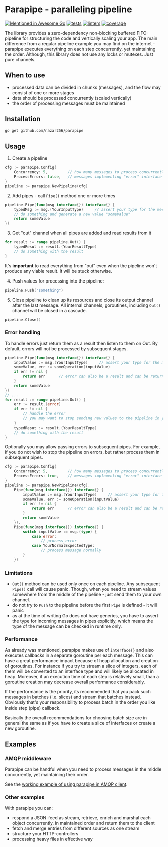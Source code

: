 Parapipe - paralleling pipeline
===============================

[![Mentioned in Awesome Go](https://awesome.re/mentioned-badge.svg)](https://github.com/avelino/awesome-go#data-structures)
[![tests](https://github.com/nazar256/parapipe/actions/workflows/tests.yml/badge.svg)](https://github.com/nazar256/parapipe/actions/workflows/tests.yml)
[![linters](https://github.com/nazar256/parapipe/actions/workflows/linters.yml/badge.svg)](https://github.com/nazar256/parapipe/actions/workflows/linters.yml)
[![coverage](https://codecov.io/gh/nazar256/parapipe/branch/main/graph/badge.svg?token=N6NI66KPXG)](https://codecov.io/gh/nazar256/parapipe)

The library provides a zero-dependency non-blocking buffered FIFO-pipeline 
for structuring the code and vertically scaling your app. 
The main difference from a regular pipeline example you may find on the internet - 
parapipe executes everything on each step concurrently,
yet maintaining the order. Although, this library does not use any locks or mutexes. Just pure channels.

When to use
-----------

* processed data can be divided in chunks (messages), and the flow may consist of one or more stages
* data should be processed concurrently (scaled vertically)
* the order of processing messages must be maintained

Installation
------------

```
go get github.com/nazar256/parapipe
```

Usage
-----

1. Create a pipeline

```go
cfg := parapipe.Config{
    Concurrency: 5,			// how many messages to process concurrently for each pipe
    ProcessErrors: false,	// messages implementing "error" interface will not be passed to subsequent workers
}
pipeline := parapipe.NewPipeline(cfg)
```

2. Add pipes - call `Pipe()` method one or more times
```go
pipeline.Pipe(func(msg interface{}) interface{} {
    typedMsg := msg.(YourInputType)     // assert your type for the message
    // do something and generate a new value "someValue"
    return someValue
})
   ```
3. Get "out" channel when all pipes are added and read results from it
```go
for result := range pipeline.Out() {
    typedResut := result.(YourResultType)
    // do something with the result
}
```
It's **important** to read everything from "out" even when the pipeline won't produce any viable result. 
It will be stuck otherwise.

4. Push values for processing into the pipeline:
```go
pipeline.Push("something")
```   

5. Close pipeline to clean up its resources and close its output channel after the last message. 
   All internal channels, goroutines, including `Out()` channel will be closed in a cascade.
```go
pipeline.Close()
```   

### Error handling

To handle errors just return them as a result then listen to them on Out. 
By default, errors will not be processed by subsequent stages.
```go
pipeline.Pipe(func(msg interface{}) interface{} {
    inputValue := msg.(YourInputType)     // assert your type for the message
    someValue, err := someOperation(inputValue)
    if err != nil {
        return err      // error can also be a result and can be returned from a pipeline stage (pipe)
    }
    return someValue
})
// ...
for result := range pipeline.Out() {
    err := result.(error)
    if err != nil {
        // handle the error
        // you may want to stop sending new values to the pipeline in your own way and do close(pipeline.In())
    }   
    typedResut := result.(YourResultType)
    // do something with the result
}
```

Optionally you may allow passing errors to subsequent pipes. 
For example, if you do not wish to stop the pipeline on errors, but rather process them in subsequent pipes.
```go
cfg := parapipe.Config{
    Concurrency: 5,			// how many messages to process concurrently for each pipe
    ProcessErrors: true,	// messages implementing "error" interface will be passed to subsequent workers as any message
}
pipeline := parapipe.NewPipeline(cfg).
    Pipe(func(msg interface{}) interface{} {
        inputValue := msg.(YourInputType)     // assert your type for the message
        someValue, err := someOperation(inputValue)
        if err != nil {
            return err      // error can also be a result and can be returned from a pipeline stage (pipe)
        }
        return someValue
    }).
    Pipe(func(msg interface{}) interface{} {
        switch inputValue := msg.(type) {
            case error:
                // process error 
            case YourNormalExpectedType:
                // process message normally
        }
    })
```

### Limitations

* `Out()` method can be used only once on each pipeline. Any subsequent `Pipe()` call will cause panic. 
  Though, when you need to stream values somewhere from the middle of the pipeline - just send them to your own channel.
* do not try to `Push` to the pipeline before the first `Pipe` is defined - it will panic
* as at the time of writing Go does not have generics, you have to assert the type for incoming messages in pipes explicitly,
which means the type of the message can be checked in runtime only.

### Performance

As already was mentioned, parapipe makes use of `interface{}` and also executes callbacks in a separate goroutine per each message.
This can have a great performance impact because of heap allocation and creation of goroutines.
For instance if you try to stream a slice of integers, each of them will be converted to an interface type and 
will likely be allocated in heap. 
Moreover, if an execution time of each step is relatively small,
than a goroutine creation may decrease overall performance considerably.

If the performance is the priority, its recommended that you pack such messages in batches (i.e. slices)
and stream that batches instead. 
Obviously that's your responsibility to process batch in the order you like inside step (pipe) callback.

Basically the overall recommendations for choosing batch size are in general the same as if you have to create a slice of interfaces
or create a new goroutine.

Examples
--------

### AMQP middleware

Parapipe can be handful when you need to process messages in the middle concurrently, yet maintaining their order.

See the [working example of using parapipe in AMQP client](http://github.com/nazar256/go-amqp-sniffer/blob/a5c5db375dc68a2e83c24686e4e57a63cf08c80b/sniffer/sniffer.go#L49-L108).

### Other examples

With parapipe you can:

  * respond a JSON-feed as stream, retrieve, enrich and marshal each object concurrently, in maintained order and return them to the client
  * fetch and merge entries from different sources as one stream
  * structure your HTTP-controllers
  * processing heavy files in effective way
